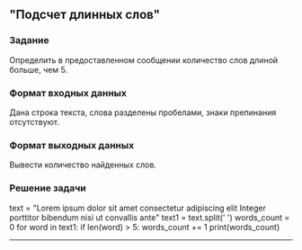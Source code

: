 ## "Подсчет длинных слов"

### Задание

Определить в предоставленном сообщении количество слов длиной больше, чем 5.

### Формат входных данных

Дана строка текста, слова разделены пробелами, знаки препинания отсутствуют.

### Формат выходных данных

Вывести количество найденных слов.

### Решение задачи

text = "Lorem ipsum dolor sit amet consectetur adipiscing elit Integer porttitor bibendum nisi ut convallis ante"
text1 = text.split(' ')
words_count = 0
for word in text1:
    if len(word) > 5:
        words_count += 1
print(words_count)


---

